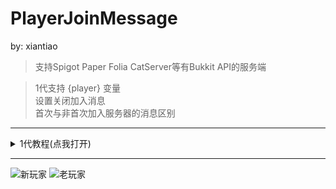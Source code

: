 # PlayerJoinMessage

by: xiantiao

> 支持Spigot Paper Folia CatServer等有Bukkit API的服务端

> 1代支持 {player} 变量  
> 设置关闭加入消息  
> 首次与非首次加入服务器的消息区别

---

<details>
<summary>1代教程(点我打开)</summary>

>命令  
> /playerjoinmessage reload - 重载  
> 
![1711261427100.png](https://img.fastmirror.net/s/2024/03/24/65ffc6ee93803.png)

>配置文件
```yaml
# 配置文件版本
ver: 3

#启用统计信息
bStats: true

# 是否取消发送默认的加入消息
notSendJoinMessage: true

# 第一次加入全服播报
firstJoinMessage:
  - "[新玩家加入] &b {player}"

# 第二次及之后加入播报
JoinMessage:
  - "你好&b&l{player}&r 欢迎来到服务器"
```

</details>

---

![新玩家](https://img.fastmirror.net/s/2024/03/24/65ffc65c98f50.png)
![老玩家](https://img.fastmirror.net/s/2024/03/24/65ffc65d22294.png)